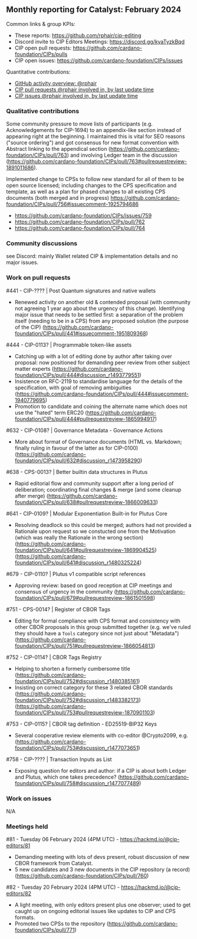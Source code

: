 ## Monthly reporting for Catalyst: February 2024

Common links & group KPIs:
- These reports: https://github.com/rphair/cip-editing
- Discord invite to CIP Editors Meetings: https://discord.gg/kyaTyzkBqd
- CIP open pull requests: https://github.com/cardano-foundation/CIPs/pulls
- CIP open issues: https://github.com/cardano-foundation/CIPs/issues

Quantitative contributions:
- [GitHub activity overview: @rphair](https://github.com/rphair)
- [CIP pull requests @rphair involved in, by last update time](https://github.com/cardano-foundation/CIPs/pulls?q=is%3Apr+involves%3Arphair+sort%3Aupdated-desc)
- [CIP issues @rphair involved in, by last update time](https://github.com/cardano-foundation/CIPs/issues?q=is%3Aissue+involves%3Arphair+sort%3Aupdated-desc)

### Qualitative contributions

Some community pressure to move lists of participants (e.g. Acknowledgements for CIP-1694) to an appendix-like section instead of appearing right at the beginning.  I maintained this is vital for SEO reasons ("source ordering") and got consensus for new format convention with Abstract linking to the appendical section (https://github.com/cardano-foundation/CIPs/pull/763) and involving Ledger team in the discussion (https://github.com/cardano-foundation/CIPs/pull/763#pullrequestreview-1891011686).

Implemented change to CPSs to follow new standard for all of them to be open source licensed; including changes to the CPS specification and template, as well as a plan for phased changes to all existing CPS documents (both merged and in progress)
https://github.com/cardano-foundation/CIPs/pull/756#issuecomment-1925794686
- https://github.com/cardano-foundation/CIPs/issues/759
- https://github.com/cardano-foundation/CIPs/pull/762
- https://github.com/cardano-foundation/CIPs/pull/764

### Community discussions

see Discord: mainly Wallet related CIP & implementation details and no major issues.

### Work on pull requests

#441 - CIP-???? | Post Quantum signatures and native wallets
- Renewed activity on another old & contended proposal (with community not agreeing 1 year ago about the urgency of this change).  Identifying major issue that needs to be settled first: a separation of the problem itself (needing to be in a CPS) from any proposed solution (the purpose of the CIP) (https://github.com/cardano-foundation/CIPs/pull/441#issuecomment-1951809368)


#444 - CIP-0113? | Programmable token-like assets
- Catching up with a lot of editing done by author after taking over proposal: now positioned for demanding peer review from other subject matter experts (https://github.com/cardano-foundation/CIPs/pull/444#discussion_r1493779551)
- Insistence on RFC-2119 to standardise language for the details of the specification, with goal of removing ambiguities (https://github.com/cardano-foundation/CIPs/pull/444#issuecomment-1940779695)
- Promotion to candidate and coining the alternate name which does not use the "hated" term ERC20 (https://github.com/cardano-foundation/CIPs/pull/444#pullrequestreview-1865994917)

#632 - CIP-0108? | Governance Metadata - Governance Actions
- More about format of Governance documents (HTML vs. Markdown; finally ruling in favour of the latter as for CIP-0100) (https://github.com/cardano-foundation/CIPs/pull/632#discussion_r1473958290)

#638 - CPS-0013? | Better builtin data structures in Plutus
- Rapid editorial flow and community support after a long period of deliberation; coordinating final changes & merge (and some cleanup after merge) (https://github.com/cardano-foundation/CIPs/pull/638#pullrequestreview-1866009633)

#641 - CIP-0109? | Modular Exponentiation Built-in for Plutus Core
- Resolving deadlock so this could be merged; authors had not provided a Rationale upon request so we constucted one from the Motivation (which was really the Rationale in the wrong section) (https://github.com/cardano-foundation/CIPs/pull/641#pullrequestreview-1869904525) (https://github.com/cardano-foundation/CIPs/pull/641#discussion_r1480325224)

#679 - CIP-0110? | Plutus v1 compatible script references
- Approving review: based on good reception at CIP meetings and consensus of urgency in the community (https://github.com/cardano-foundation/CIPs/pull/679#pullrequestreview-1861501598)

#751 - CPS-0014? | Register of CBOR Tags
- Editing for formal compliance with CPS format and consistency with other CBOR proposals in this group submitted together (e.g. we've ruled they should have a `Tools` category since not just about "Metadata") (https://github.com/cardano-foundation/CIPs/pull/751#pullrequestreview-1866054813)

#752 - CIP-0114? | CBOR Tags Registry
- Helping to shorten a formerly cumbersome title (https://github.com/cardano-foundation/CIPs/pull/752#discussion_r1480385161)
- Insisting on correct category for these 3 related CBOR standards (https://github.com/cardano-foundation/CIPs/pull/752#discussion_r1483382173) (https://github.com/cardano-foundation/CIPs/pull/753#pullrequestreview-1870901103)

#753 - CIP-0115? | CBOR tag definition - ED25519-BIP32 Keys
- Several cooperative review elements with co-editor @Crypto2099, e.g. (https://github.com/cardano-foundation/CIPs/pull/753#discussion_r1477073651)

#758 - CIP-???? | Transaction Inputs as List
- Exposing question for editors and author: if a CIP is about both Ledger and Plutus, which one takes precedence? (https://github.com/cardano-foundation/CIPs/pull/758#discussion_r1477077489)

### Work on issues

N/A

### Meetings held

#81 - Tuesday 06 February 2024 (4PM UTC) - https://hackmd.io/@cip-editors/81
- Demanding meeting with lots of devs present, robust discussion of new CBOR framework from Catalyst.
- 5 new candidates and 3 new documents in the CIP repository (a record) (https://github.com/cardano-foundation/CIPs/pull/760)

#82 - Tuesday 20 February 2024 (4PM UTC) - https://hackmd.io/@cip-editors/82
- A light meeting, with only editors present plus one observer; used to get caught up on ongoing editorial issues like updates to CIP and CPS formats.
- Promoted two CPSs to the repository (https://github.com/cardano-foundation/CIPs/pull/771)

